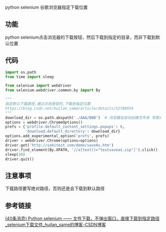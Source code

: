 python selenium 谷歌浏览器指定下载位置

## 功能

python selenium点击浏览器的下载按钮，然后下载到指定的目录，而非下载到默认位置

## 代码

```python
import os.path
from time import sleep

from selenium import webdriver
from selenium.webdriver.common.by import By

"""
指定默认下载路径,通过点击按钮时,下载到指定位置
https://blog.csdn.net/huilan_same/article/details/52789954
"""
download_dir = os.path.abspath('./AAA/BBB')  # 浏览器会自动创建文件夹 写绝对路径
options = webdriver.ChromeOptions()
prefs = {'profile.default_content_settings.popups': 0,
         'download.default_directory': download_dir}
options.add_experimental_option('prefs', prefs)
driver = webdriver.Chrome(options=options)
driver.get('http://sahitest.com/demo/saveAs.htm')
driver.find_element(By.XPATH, '//a[text()="testsaveas.zip"]').click()
sleep(30)
driver.quit()
```

## 注意事项

下载路径要写绝对路径，否则还是会下载到默认路径

## 参考链接

[(40条消息) Python selenium —— 文件下载，不弹出窗口，直接下载到指定路径_selenium下载文件_huilan_same的博客-CSDN博客](https://blog.csdn.net/huilan_same/article/details/52789954)